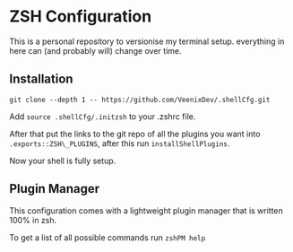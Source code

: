 # ZSH Configuration

This is a personal repository to versionise my terminal setup. everything in here can (and probably will) change over time.

## Installation

```
git clone --depth 1 -- https://github.com/VeenixDev/.shellCfg.git 
```

Add `source .shellCfg/.initzsh` to your .zshrc file.

After that put the links to the git repo of all the plugins you want into `.exports::ZSH\_PLUGINS`, after this run `installShellPlugins`.

Now your shell is fully setup.

## Plugin Manager

This configuration comes with a lightweight plugin manager that is written 100% in zsh.

To get a list of all possible commands run `zshPM help`
